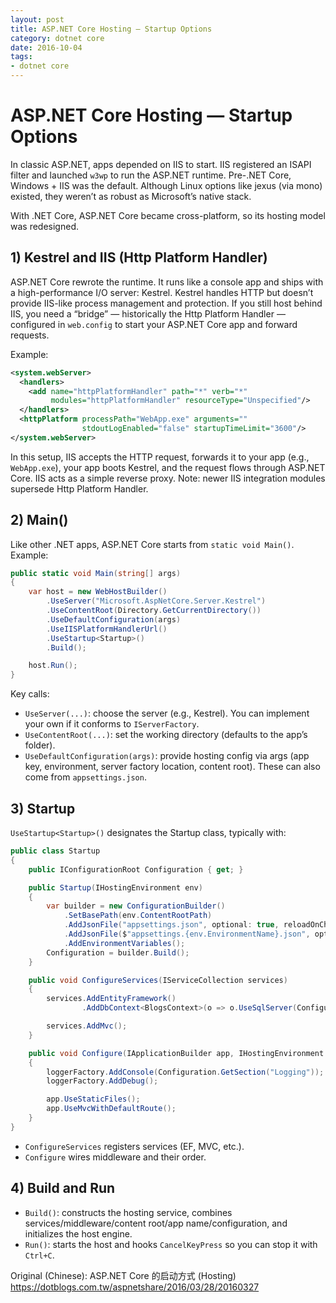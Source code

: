 ```yaml
---
layout: post
title: ASP.NET Core Hosting — Startup Options
category: dotnet core
date: 2016-10-04
tags:
- dotnet core
---
```

# ASP.NET Core Hosting — Startup Options

In classic ASP.NET, apps depended on IIS to start. IIS registered an ISAPI filter and launched `w3wp` to run the ASP.NET runtime. Pre-.NET Core, Windows + IIS was the default. Although Linux options like jexus (via mono) existed, they weren’t as robust as Microsoft’s native stack.

With .NET Core, ASP.NET Core became cross-platform, so its hosting model was redesigned.

## 1) Kestrel and IIS (Http Platform Handler)

ASP.NET Core rewrote the runtime. It runs like a console app and ships with a high-performance I/O server: Kestrel. Kestrel handles HTTP but doesn’t provide IIS-like process management and protection. If you still host behind IIS, you need a “bridge” — historically the Http Platform Handler — configured in `web.config` to start your ASP.NET Core app and forward requests.

Example:

```xml
<system.webServer>
  <handlers>
    <add name="httpPlatformHandler" path="*" verb="*"
         modules="httpPlatformHandler" resourceType="Unspecified"/>
  </handlers>
  <httpPlatform processPath="WebApp.exe" arguments="" 
                stdoutLogEnabled="false" startupTimeLimit="3600"/>
</system.webServer>
```

In this setup, IIS accepts the HTTP request, forwards it to your app (e.g., `WebApp.exe`), your app boots Kestrel, and the request flows through ASP.NET Core. IIS acts as a simple reverse proxy. Note: newer IIS integration modules supersede Http Platform Handler.

## 2) Main()

Like other .NET apps, ASP.NET Core starts from `static void Main()`. Example:

```csharp
public static void Main(string[] args)
{
    var host = new WebHostBuilder()
        .UseServer("Microsoft.AspNetCore.Server.Kestrel")
        .UseContentRoot(Directory.GetCurrentDirectory())
        .UseDefaultConfiguration(args)
        .UseIISPlatformHandlerUrl()
        .UseStartup<Startup>()
        .Build();

    host.Run();
}
```

Key calls:

- `UseServer(...)`: choose the server (e.g., Kestrel). You can implement your own if it conforms to `IServerFactory`.
- `UseContentRoot(...)`: set the working directory (defaults to the app’s folder).
- `UseDefaultConfiguration(args)`: provide hosting config via args (app key, environment, server factory location, content root). These can also come from `appsettings.json`.

## 3) Startup

`UseStartup<Startup>()` designates the Startup class, typically with:

```csharp
public class Startup
{
    public IConfigurationRoot Configuration { get; }

    public Startup(IHostingEnvironment env)
    {
        var builder = new ConfigurationBuilder()
            .SetBasePath(env.ContentRootPath)
            .AddJsonFile("appsettings.json", optional: true, reloadOnChange: true)
            .AddJsonFile($"appsettings.{env.EnvironmentName}.json", optional: true)
            .AddEnvironmentVariables();
        Configuration = builder.Build();
    }

    public void ConfigureServices(IServiceCollection services)
    {
        services.AddEntityFramework()
                .AddDbContext<BlogsContext>(o => o.UseSqlServer(Configuration["Data1:DefaultConnection:ConnectionString"]));

        services.AddMvc();
    }

    public void Configure(IApplicationBuilder app, IHostingEnvironment env, ILoggerFactory loggerFactory)
    {
        loggerFactory.AddConsole(Configuration.GetSection("Logging"));
        loggerFactory.AddDebug();

        app.UseStaticFiles();
        app.UseMvcWithDefaultRoute();
    }
}
```

- `ConfigureServices` registers services (EF, MVC, etc.).
- `Configure` wires middleware and their order.

## 4) Build and Run

- `Build()`: constructs the hosting service, combines services/middleware/content root/app name/configuration, and initializes the host engine.
- `Run()`: starts the host and hooks `CancelKeyPress` so you can stop it with `Ctrl+C`.

Original (Chinese): ASP.NET Core 的启动方式 (Hosting)
https://dotblogs.com.tw/aspnetshare/2016/03/28/20160327

